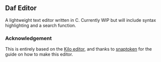 
## Daf Editor

A lightweight text editor written in C. Currently WIP but will include syntax highlighting and a search function. 

### Acknowledgement

This is entirely based on the [Kilo editor](http://github.com/antirez/kilo), and thanks to [snaptoken](https://viewsourcecode.org) for the guide on how to make this editor.

